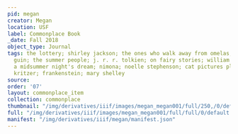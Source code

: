 ```yaml
---
pid: megan
creator: Megan
location: USF
label: Commonplace Book
_date: Fall 2018
object_type: Journal
tags: the lottery; shirley jackson; the ones who walk away from omelas; ursula le
  guin; the summer people; j. r. r. tolkien; on fairy stories; william shakespeare;
  a midsummer night's dream; nimona; noelle stephenson; cat pictures please; naomi
  kritzer; frankenstein; mary shelley
source: 
order: '07'
layout: commonplace_item
collection: commonplace
thumbnail: "/img/derivatives/iiif/images/megan_megan001/full/250,/0/default.jpg"
full: "/img/derivatives/iiif/images/megan_megan001/full/full/0/default.jpg"
manifest: "/img/derivatives/iiif/megan/manifest.json"
---
```

